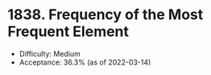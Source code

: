# 1838. Frequency of the Most Frequent Element
- Difficulty: Medium
- Acceptance: 36.3% (as of 2022-03-14)
